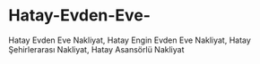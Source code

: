 # Hatay-Evden-Eve-
Hatay Evden Eve Nakliyat, Hatay Engin Evden Eve Nakliyat, Hatay Şehirlerarası Nakliyat, Hatay Asansörlü Nakliyat 
